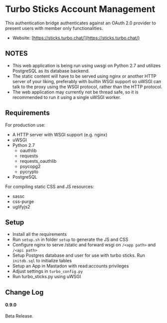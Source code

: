 Turbo Sticks Account Management
===========

This authentication bridge authenticates against an OAuth 2.0 provider to present users with member only functionalities.

* Website: [https://sticks.turbo.chat/](https://sticks.turbo.chat/)

NOTES
-----------

* This web application is being run using uwsgi on Python 2.7 and utilizes PostgreSQL as its database backend.
* The static content will have to be served using nginx or another HTTP server of your liking, preferably with builtin WSGI support so uWSGI can talk to the proxy using the WSGI protocol, rather than the HTTP protocol.
* The web application may currently not be thread safe, so it is recommended to run it using a single uWSGI worker.

Requirements
-----------

For production use:
* A HTTP server with WSGI support (e.g. nginx)
* uWSGI
* Python 2.7
  * oauthlib
  * requests
  * requests_oauthlib
  * psycopg2
  * pycrypto
* PostgreSQL

For compiling static CSS and JS resources:
* sassc
* css-purge
* uglifyjs2

Setup
-----------
* Install all the requirements
* Run `setup.sh` in folder `setup` to generate the JS and CSS
* Configure nginx to serve /static and forward wsgi on `/<app path>` and `/<api path>`
* Setup Postgres database and user for use with turbo sticks. Run `initdb.sql` to initialize tables
* Setup an App in Mastadon with read:accounts privileges
* Adjust settings in `turbo_config.py`
* Run turbo_sticks.py using uWSGI

Change Log
-----------

#### 0.9.0
Beta Release.
